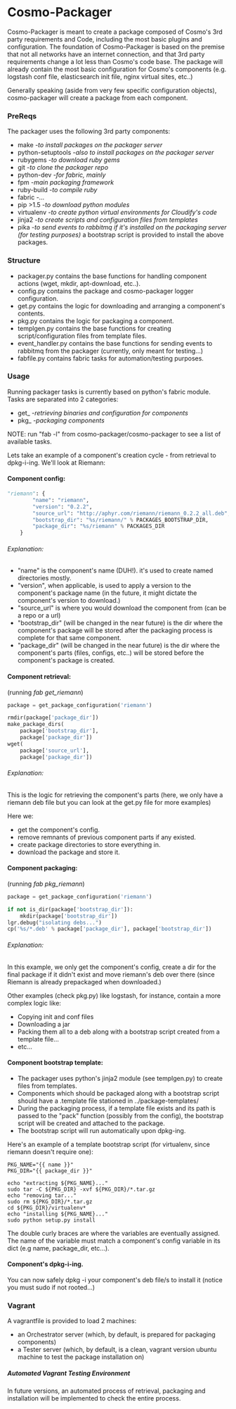 Cosmo-Packager
==============

Cosmo-Packager is meant to create a package composed of Cosmo's 3rd party requirements and Code, including the most basic plugins and configuration.
The foundation of Cosmo-Packager is based on the premise that not all networks have an internet connection, and that 3rd party requirements change a lot less than Cosmo's code base.
The package will already contain the most basic configuration for Cosmo's components (e.g. logstash conf file, elasticsearch init file, nginx virtual sites, etc..)

Generally speaking (aside from very few specific configuration objects), cosmo-packager will create a package from each component.

### PreReqs
The packager uses the following 3rd party components:

- make -*to install packages on the packager server*
- python-setuptools -*also to install packages on the packager server*
- rubygems -*to download ruby gems*
- git -*to clone the packager repo*
- python-dev -*for fabric, mainly*
- fpm -*main packaging framework*
- ruby-build -*to compile ruby*
- fabric -*...*
- pip >1.5 -*to download python modules*
- virtualenv -*to create python virtual environments for Cloudify's code*
- jinja2 -*to create scripts and configuration files from templates*
- pika -*to send events to rabbitmq if it's installed on the packaging server (for testing purposes)*
a bootstrap script is provided to install the above packages.


### Structure

- packager.py contains the base functions for handling component actions (wget, mkdir, apt-download, etc..).
- config.py contains the package and cosmo-packager logger configuration.
- get.py contains the logic for downloading and arranging a component's contents.
- pkg.py contains the logic for packaging a component.
- templgen.py contains the base functions for creating script/configuration files from template files.
- event_handler.py contains the base functions for sending events to rabbitmq from the packager (currently, only meant for testing...)
- fabfile.py contains fabric tasks for automation/testing purposes.

### Usage
Running packager tasks is currently based on python's fabric module.
Tasks are separated into 2 categories:

- get_ -*retrieving binaries and configuration for components*
- pkg_ -*packaging components*

NOTE: run "fab -l" from cosmo-packager/cosmo-packager to see a list of available tasks.


Lets take an example of a component's creation cycle - from retrieval to dpkg-i-ing. We'll look at Riemann:
#### Component config:

```python
"riemann": {
        "name": "riemann",
        "version": "0.2.2",
        "source_url": "http://aphyr.com/riemann/riemann_0.2.2_all.deb",
        "bootstrap_dir": "%s/riemann/" % PACKAGES_BOOTSTRAP_DIR,
        "package_dir": "%s/riemann" % PACKAGES_DIR
    }
```

###### Explanation:

- "name" is the component's name (DUH!). it's used to create named directories mostly.
- "version", when applicable, is used to apply a version to the component's package name (in the future, it might dictate the component's version to download.)
- "source_url" is where you would download the component from (can be a repo or a url)
- "bootstrap_dir" (will be changed in the near future) is the dir where the component's package will be stored after the packaging process is complete for that same component.
- "package_dir" (will be changed in the near future) is the dir where the component's parts (files, configs, etc..) will be stored before the component's package is created.

#### Component retrieval:
(running *fab get_riemann*)

```python
package = get_package_configuration('riemann')

rmdir(package['package_dir'])
make_package_dirs(
    package['bootstrap_dir'],
    package['package_dir'])
wget(
    package['source_url'],
    package['package_dir'])
```

###### Explanation:
This is the logic for retrieving the component's parts (here, we only have a riemann deb file but you can look at the get.py file for more examples)

Here we:

- get the component's config.
- remove remnants of previous component parts if any existed.
- create package directories to store everything in.
- download the package and store it.

#### Component packaging:
(running *fab pkg_riemann*)

```python
package = get_package_configuration('riemann')

if not is_dir(package['bootstrap_dir']):
    mkdir(package['bootstrap_dir'])
lgr.debug("isolating debs...")
cp('%s/*.deb' % package['package_dir'], package['bootstrap_dir'])
```

###### Explanation:
In this example, we only get the component's config, create a dir for the final package if it didn't exist and move riemann's deb over there (since Riemann is already prepackaged when downloaded.)

Other examples (check pkg.py) like logstash, for instance, contain a more complex logic like:

- Copying init and conf files
- Downloading a jar
- Packing them all to a deb along with a bootstrap script created from a template file...
- etc...

#### Component bootstrap template:

- The packager uses python's jinja2 module (see templgen.py) to create files from templates.
- Components which should be packaged along with a bootstrap script should have a .template file stationed in ../package-templates/
- During the packaging process, if a template file exists and its path is passed to the "pack" function (possibly from the config), the bootstrap script will be created and attached to the package.
- The bootstrap script will run automatically upon dpkg-ing.

Here's an example of a template bootstrap script (for virtualenv, since riemann doesn't require one):
	
	PKG_NAME="{{ name }}"
	PKG_DIR="{{ package_dir }}"
	
	echo "extracting ${PKG_NAME}..."
	sudo tar -C ${PKG_DIR} -xvf ${PKG_DIR}/*.tar.gz
	echo "removing tar..."
	sudo rm ${PKG_DIR}/*.tar.gz
	cd ${PKG_DIR}/virtualenv*
	echo "installing ${PKG_NAME}..."
	sudo python setup.py install

The double curly braces are where the variables are eventually assigned.
The name of the variable must match a component's config variable in its dict (e.g name, package_dir, etc...).

#### Component's dpkg-i-ing.
You can now safely dpkg -i your component's deb file/s to install it (notice you must sudo if not rooted...)

### Vagrant
A vagrantfile is provided to load 2 machines:

- an Orchestrator server (which, by default, is prepared for packaging components)
- a Tester server (which, by default, is a clean, vagrant version ubuntu machine to test the package installation on)

##### Automated Vagrant Testing Environment

In future versions, an automated process of retrieval, packaging and installation will be implemented to check the entire process.
